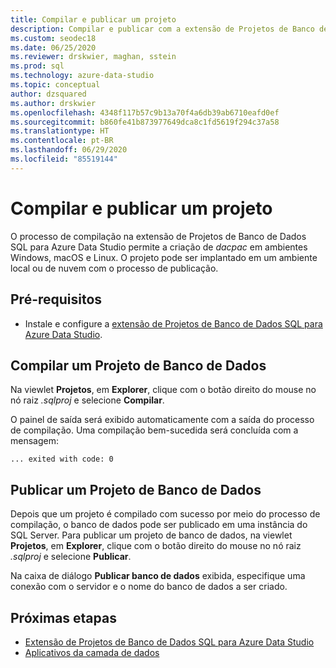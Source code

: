 ```yaml
---
title: Compilar e publicar um projeto
description: Compilar e publicar com a extensão de Projetos de Banco de Dados do SQL Server
ms.custom: seodec18
ms.date: 06/25/2020
ms.reviewer: drskwier, maghan, sstein
ms.prod: sql
ms.technology: azure-data-studio
ms.topic: conceptual
author: dzsquared
ms.author: drskwier
ms.openlocfilehash: 4348f117b57c9b13a70f4a6db39ab6710eafd0ef
ms.sourcegitcommit: b860fe41b873977649dca8c1fd5619f294c37a58
ms.translationtype: HT
ms.contentlocale: pt-BR
ms.lasthandoff: 06/29/2020
ms.locfileid: "85519144"
---
```

# <a name="build-and-publish-a-project"></a>Compilar e publicar um projeto

O processo de compilação na extensão de Projetos de Banco de Dados SQL para Azure Data Studio permite a criação de *dacpac* em ambientes Windows, macOS e Linux. O projeto pode ser implantado em um ambiente local ou de nuvem com o processo de publicação.

## <a name="prerequisites"></a>Pré-requisitos
- Instale e configure a [extensão de Projetos de Banco de Dados SQL para Azure Data Studio](sql-database-project-extension.md).


## <a name="build-a-database-project"></a>Compilar um Projeto de Banco de Dados

 Na viewlet **Projetos**, em **Explorer**, clique com o botão direito do mouse no nó raiz *.sqlproj* e selecione **Compilar**.

 O painel de saída será exibido automaticamente com a saída do processo de compilação.  Uma compilação bem-sucedida será concluída com a mensagem: 

 ``` ... exited with code: 0 ```


## <a name="publish-a-database-project"></a>Publicar um Projeto de Banco de Dados

Depois que um projeto é compilado com sucesso por meio do processo de compilação, o banco de dados pode ser publicado em uma instância do SQL Server. Para publicar um projeto de banco de dados, na viewlet **Projetos**, em **Explorer**, clique com o botão direito do mouse no nó raiz *.sqlproj* e selecione **Publicar**.

Na caixa de diálogo **Publicar banco de dados** exibida, especifique uma conexão com o servidor e o nome do banco de dados a ser criado.

## <a name="next-steps"></a>Próximas etapas

- [Extensão de Projetos de Banco de Dados SQL para Azure Data Studio](sql-database-project-extension.md)
- [Aplicativos da camada de dados](../relational-databases/data-tier-applications/data-tier-applications.md)


